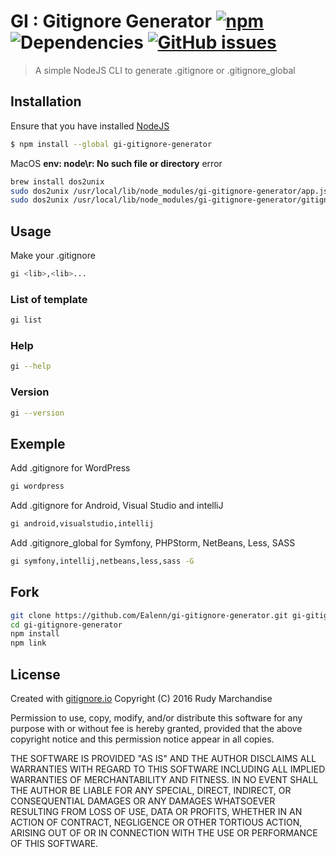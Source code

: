 # GI : Gitignore Generator [![npm](https://img.shields.io/npm/v/gi-gitignore-generator.svg)](https://npmjs.org/package/gi-gitignore-generator) ![Dependencies](https://david-dm.org/Ealenn/gi-gitignore-generator.svg) [![GitHub issues](https://img.shields.io/github/issues/Ealenn/gi-gitignore-generator.svg)](https://github.com/Ealenn/gi-gitignore-generator/issues)

> A simple NodeJS CLI to generate .gitignore or .gitignore_global

## Installation

Ensure that you have installed [NodeJS](https://nodejs.org/)

```sh
$ npm install --global gi-gitignore-generator
```

MacOS **env: node\r: No such file or directory** error
```sh
brew install dos2unix
sudo dos2unix /usr/local/lib/node_modules/gi-gitignore-generator/app.js
sudo dos2unix /usr/local/lib/node_modules/gi-gitignore-generator/gitignore.js
```

## Usage

Make your .gitignore
```sh
gi <lib>,<lib>...
```

### List of template
```sh
gi list
```

### Help
```sh
gi --help
```

### Version
```sh
gi --version
```

## Exemple

Add .gitignore for WordPress
```sh
gi wordpress
```

Add .gitignore for Android, Visual Studio and intelliJ
```sh
gi android,visualstudio,intellij
```

Add .gitignore_global for Symfony, PHPStorm, NetBeans, Less, SASS
```sh
gi symfony,intellij,netbeans,less,sass -G
```

## Fork

```sh
git clone https://github.com/Ealenn/gi-gitignore-generator.git gi-gitignore-generator
cd gi-gitignore-generator
npm install
npm link
```

## License

Created with [gitignore.io](https://www.gitignore.io)
Copyright (C) 2016 Rudy Marchandise

Permission to use, copy, modify, and/or distribute this software for any
purpose with or without fee is hereby granted, provided that the above
copyright notice and this permission notice appear in all copies.

THE SOFTWARE IS PROVIDED "AS IS" AND THE AUTHOR DISCLAIMS ALL WARRANTIES
WITH REGARD TO THIS SOFTWARE INCLUDING ALL IMPLIED WARRANTIES OF
MERCHANTABILITY AND FITNESS. IN NO EVENT SHALL THE AUTHOR BE LIABLE FOR
ANY SPECIAL, DIRECT, INDIRECT, OR CONSEQUENTIAL DAMAGES OR ANY DAMAGES
WHATSOEVER RESULTING FROM LOSS OF USE, DATA OR PROFITS, WHETHER IN AN ACTION
OF CONTRACT, NEGLIGENCE OR OTHER TORTIOUS ACTION, ARISING OUT OF OR IN
CONNECTION WITH THE USE OR PERFORMANCE OF THIS SOFTWARE.

